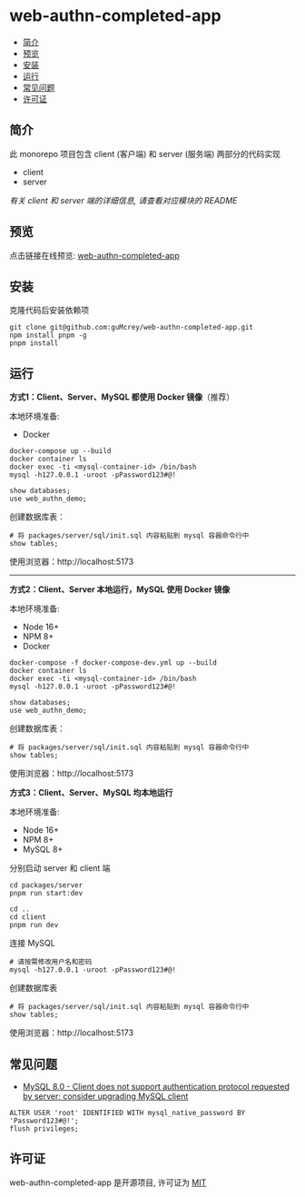 # web-authn-completed-app

- [简介](#简介)
- [预览](#预览)
- [安装](#安装)
- [运行](#运行)
- [常见问题](#常见问题)
- [许可证](#许可证)

## 简介

此 monorepo 项目包含 client (客户端) 和 server (服务端) 两部分的代码实现
- client
- server

*有关 client 和 server 端的详细信息, 请查看对应模块的 README*

## 预览

点击链接在线预览: [web-authn-completed-app](https://1bb8-240e-305-1b82-ae4d-703b-ca1e-d729-14c5.jp.ngrok.io)

## 安装

克隆代码后安装依赖项
```
git clone git@github.com:guMcrey/web-authn-completed-app.git
npm install pnpm -g
pnpm install
```

## 运行

**方式1：Client、Server、MySQL 都使用 Docker 镜像**（推荐）

本地环境准备:
- Docker

```
docker-compose up --build
docker container ls
docker exec -ti <mysql-container-id> /bin/bash
mysql -h127.0.0.1 -uroot -pPassword123#@!

show databases;
use web_authn_demo;
```

创建数据库表：
```
# 将 packages/server/sql/init.sql 内容粘贴到 mysql 容器命令行中
show tables;
```

使用浏览器：http://localhost:5173

---

**方式2：Client、Server 本地运行，MySQL 使用 Docker 镜像**

本地环境准备:
- Node 16+
- NPM 8+
- Docker

```
docker-compose -f docker-compose-dev.yml up --build
docker container ls
docker exec -ti <mysql-container-id> /bin/bash
mysql -h127.0.0.1 -uroot -pPassword123#@!

show databases;
use web_authn_demo;
```

创建数据库表：
```
# 将 packages/server/sql/init.sql 内容粘贴到 mysql 容器命令行中
show tables;
```

使用浏览器：http://localhost:5173

**方式3：Client、Server、MySQL 均本地运行**

本地环境准备:
- Node 16+
- NPM 8+
- MySQL 8+

分别启动 server 和 client 端
```
cd packages/server
pnpm run start:dev

cd ..
cd client
pnpm run dev
```

连接 MySQL
```
# 请按需修改用户名和密码
mysql -h127.0.0.1 -uroot -pPassword123#@!
```

创建数据库表
```
# 将 packages/server/sql/init.sql 内容粘贴到 mysql 容器命令行中
show tables;
```

使用浏览器：http://localhost:5173

## 常见问题
- [MySQL 8.0 - Client does not support authentication protocol requested by server; consider upgrading MySQL client](https://stackoverflow.com/questions/50093144/mysql-8-0-client-does-not-support-authentication-protocol-requested-by-server)

```
ALTER USER 'root' IDENTIFIED WITH mysql_native_password BY 'Password123#@!';
flush privileges;
```

## 许可证

web-authn-completed-app 是开源项目, 许可证为 [MIT](./LICENSE)
